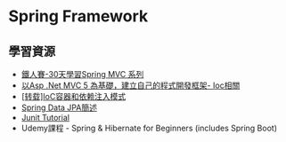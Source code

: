 # Spring Framework
## 學習資源
* [鐵人賽-30天學習Spring MVC 系列](https://ithelp.ithome.com.tw/users/20107812/ironman/1538?page=2)
* [以Asp .Net MVC 5 為基礎，建立自己的程式開發框架- Ioc相關](http://alantsai2007.blogspot.com/2014/09/uildYourOwnApplicationFrameworkOnMvc-02-ioc-intro.html)
* [[转载]IoC容器和依赖注入模式](https://www.cnblogs.com/yilin/archive/2008/06/26/1230380.html)
* [Spring Data JPA簡述](https://ithelp.ithome.com.tw/articles/10194906)
* [Junit Tutorial](https://www.tutorialspoint.com/junit/)
* Udemy課程 - Spring & Hibernate for Beginners (includes Spring Boot)